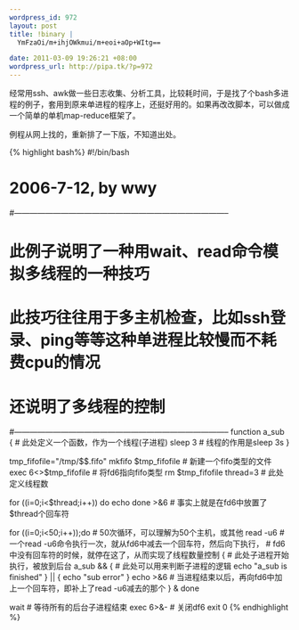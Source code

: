 ```yaml
--- 
wordpress_id: 972
layout: post
title: !binary |
  YmFzaOi/m+ihjOWkmui/m+eoi+aOp+WItg==

date: 2011-03-09 19:26:21 +08:00
wordpress_url: http://pipa.tk/?p=972
---
```

经常用ssh、awk做一些日志收集、分析工具，比较耗时间，于是找了个bash多进程的例子，套用到原来单进程的程序上，还挺好用的。如果再改改脚本，可以做成一个简单的单机map-reduce框架了。

例程从网上找的，重新排了一下版，不知道出处。

{% highlight bash%}
#!/bin/bash
# 2006-7-12, by wwy
#———————————————————————————–
# 此例子说明了一种用wait、read命令模拟多线程的一种技巧
# 此技巧往往用于多主机检查，比如ssh登录、ping等等这种单进程比较慢而不耗费cpu的情况
# 还说明了多线程的控制
#———————————————————————————–
function a_sub { # 此处定义一个函数，作为一个线程(子进程)
    sleep 3 # 线程的作用是sleep 3s
}

tmp_fifofile="/tmp/$$.fifo"
mkfifo $tmp_fifofile      # 新建一个fifo类型的文件
exec 6<>$tmp_fifofile      # 将fd6指向fifo类型
rm $tmp_fifofile
thread=3 # 此处定义线程数

for ((i=0;i<$thread;i++))
do
    echo 
done >&6 # 事实上就是在fd6中放置了$thread个回车符

for ((i=0;i<50;i++));do # 50次循环，可以理解为50个主机，或其他
    read -u6
    # 一个read -u6命令执行一次，就从fd6中减去一个回车符，然后向下执行，
    # fd6中没有回车符的时候，就停在这了，从而实现了线程数量控制
    { # 此处子进程开始执行，被放到后台
        a_sub && { # 此处可以用来判断子进程的逻辑
            echo "a_sub is finished"
        } || {
            echo "sub error"
        }
        echo >&6 # 当进程结束以后，再向fd6中加上一个回车符，即补上了read -u6减去的那个
    } &
done

wait # 等待所有的后台子进程结束
exec 6>&- # 关闭df6
exit 0
{% endhighlight %}

